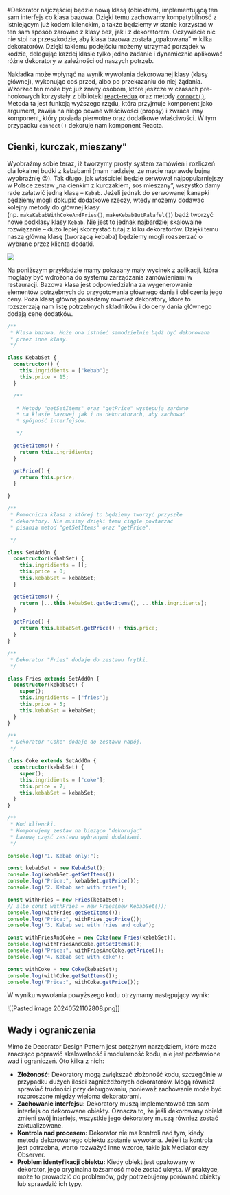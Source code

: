 
#Dekorator najczęściej będzie nową klasą (obiektem), implementującą ten sam interfejs co klasa bazowa. Dzięki temu zachowamy kompatybilność z istniejącym już kodem klienckim, a także będziemy w stanie korzystać w ten sam sposób zarówno z klasy bez, jak i z dekoratorem. Oczywiście nic nie stoi na przeszkodzie, aby klasa bazowa została „opakowana” w kilka dekoratorów. Dzięki takiemu podejściu możemy utrzymać porządek w kodzie, delegując każdej klasie tylko jedno zadanie i dynamicznie aplikować różne dekoratory w zależności od naszych potrzeb.

Nakładka może wpłynąć na wynik wywołania dekorowanej klasy (klasy głównej), wykonując coś przed, albo po przekazaniu do niej żądania. Wzorzec ten może być już znany osobom, które jeszcze w czasach pre-hookowych korzystały z biblioteki [react-redux](https://react-redux.js.org/) oraz metody [`connect()`](https://react-redux.js.org/api/connect). Metoda ta jest funkcją wyższego rzędu, która przyjmuje komponent jako argument, zawija na niego pewne właściwości (propsy) i zwraca inny komponent, który posiada pierwotne oraz dodatkowe właściwości. W tym przypadku `connect()` dekoruje nam komponent Reacta.

## Cienki, kurczak, mieszany"

Wyobraźmy sobie teraz, iż tworzymy prosty system zamówień i rozliczeń dla lokalnej budki z kebabami (mam nadzieję, że macie naprawdę bujną wyobraźnię 😉). Tak długo, jak właściciel będzie serwował najpopularniejszy w Polsce zestaw „na cienkim z kurczakiem, sos mieszany”, wszystko damy radę załatwić jedną klasą – `Kebab`. Jeżeli jednak do serwowanej kanapki będziemy mogli dokupić dodatkowe rzeczy, wtedy możemy dodawać kolejny metody do głównej klasy (np. `makeKebabWithCokeAndFries()`, `makeKebabButFalafel()`) bądź tworzyć nowe podklasy klasy `Kebab`. Nie jest to jednak najbardziej skalowalne rozwiązanie – dużo lepiej skorzystać tutaj z kilku dekoratorów. Dzięki temu naszą główną klasę (tworzącą kebaba) będziemy mogli rozszerzać o wybrane przez klienta dodatki.

![](https://www.frontstack.pl/blog/decorator-design-pattern/kebs.gif)

Na poniższym przykładzie mamy pokazany mały wycinek z aplikacji, która mogłaby być wdrożona do systemu zarządzania zamówieniami w restauracji. Bazowa klasa jest odpowiedzialna za wygenerowanie elementów potrzebnych do przygotowania głównego dania i obliczenia jego ceny. Poza klasą główną posiadamy również dekoratory, które to rozszerzają nam listę potrzebnych składników i do ceny dania głównego dodają cenę dodatków.


```ts
/**
 * Klasa bazowa. Może ona istnieć samodzielnie bądź być dekorowana
 * przez inne klasy.
 */

class KebabSet {
  constructor() {
    this.ingridients = ["kebab"];
    this.price = 15;
  }

  /**

   * Metody "getSetItems" oraz "getPrice" występują zarówno
   * na klasie bazowej jak i na dekoratorach, aby zachować
   * spójność interfejsów.

   */

  getSetItems() {
    return this.ingridients;
  }

  getPrice() {
    return this.price;
  }

}

/**
 * Pomocnicza klasa z której to będziemy tworzyć przyszłe
 * dekoratory. Nie musimy dzięki temu ciągle powtarzać
 * pisania metod "getSetItems" oraz "getPrice".

 */

class SetAddOn {
  constructor(kebabSet) {
    this.ingridients = [];
    this.price = 0;
    this.kebabSet = kebabSet;
  }

  getSetItems() {
    return [...this.kebabSet.getSetItems(), ...this.ingridients];
  }

  getPrice() {
    return this.kebabSet.getPrice() + this.price;
  }
}

/**
 * Dekorator "Fries" dodaje do zestawu frytki.
 */

class Fries extends SetAddOn {
  constructor(kebabSet) {
    super();
    this.ingridients = ["fries"];
    this.price = 5;
    this.kebabSet = kebabSet;
  }
}

/**
 * Dekorator "Coke" dodaje do zestawu napój.
 */

class Coke extends SetAddOn {
  constructor(kebabSet) {
    super();
    this.ingridients = ["coke"];
    this.price = 7;
    this.kebabSet = kebabSet;
  }
}

/**
 * Kod kliencki.
 * Komponujemy zestaw na bieżąco "dekorując"
 * bazową część zestawu wybranymi dodatkami.
 */

console.log("1. Kebab only:");

const kebabSet = new KebabSet();
console.log(kebabSet.getSetItems())
console.log("Price:", kebabSet.getPrice());
console.log("2. Kebab set with fries");

const withFries = new Fries(kebabSet);
// albo const withFries = new Fries(new KebabSet());
console.log(withFries.getSetItems());
console.log("Price:", withFries.getPrice());
console.log("3. Kebab set with fries and coke");

const withFriesAndCoke = new Coke(new Fries(kebabSet));
console.log(withFriesAndCoke.getSetItems());
console.log("Price:", withFriesAndCoke.getPrice());
console.log("4. Kebab set with coke");

const withCoke = new Coke(kebabSet);
console.log(withCoke.getSetItems());
console.log("Price:", withCoke.getPrice());
```

W wyniku wywołania powyższego kodu otrzymamy następujący wynik:

![[Pasted image 20240521102808.png]]


## Wady i ograniczenia

Mimo że Decorator Design Pattern jest potężnym narzędziem, które może znacząco poprawić skalowalność i modularność kodu, nie jest pozbawione wad i ograniczeń. Oto kilka z nich:

- **Złożoność:** Dekoratory mogą zwiększać złożoność kodu, szczególnie w przypadku dużych ilości zagnieżdżonych dekoratorów. Mogą również sprawiać trudności przy debugowaniu, ponieważ zachowanie może być rozproszone między wieloma dekoratorami.
- **Zachowanie interfejsu:** Dekoratory muszą implementować ten sam interfejs co dekorowane obiekty. Oznacza to, że jeśli dekorowany obiekt zmieni swój interfejs, wszystkie jego dekoratory muszą również zostać zaktualizowane.
- **Kontrola nad procesem:** Dekorator nie ma kontroli nad tym, kiedy metoda dekorowanego obiektu zostanie wywołana. Jeżeli ta kontrola jest potrzebna, warto rozważyć inne wzorce, takie jak Mediator czy Observer.
- **Problem identyfikacji obiektu:** Kiedy obiekt jest opakowany w dekorator, jego oryginalna tożsamość może zostać ukryta. W praktyce, może to prowadzić do problemów, gdy potrzebujemy porównać obiekty lub sprawdzić ich typy.


